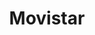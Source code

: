 ---
title: "Movistar"
url: /ciudad-autonoma-de-buenos-aires/movistar-avenida-corrientes/
shop: teléfono móvil
---